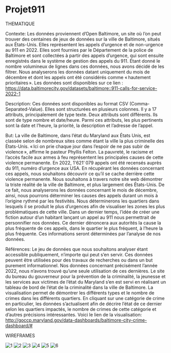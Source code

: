 ﻿# Projet911

THEMATIQUE

Contexte:
Les données proviennent d’Open Baltimore, un site où l’on peut trouver des centaines de jeux de données sur la ville de Baltimore, situés aux États-Unis. Elles représentent les appels d’urgence et de non-urgence au 911 en 2022. Elles sont fournies par le Département de la police de Baltimore et sont collectées à partir des appels d’urgence, qui sont ensuite enregistrés dans le système de gestion des appels du 911. Étant donné le nombre volumineux de lignes dans ces données, nous avons décidé de les filtrer. Nous analyserons les données datant uniquement du mois de décembre et dont les appels ont été considérés comme « hautement prioritaires ».
Les données sont disponibles sur ce lien : https://data.baltimorecity.gov/datasets/baltimore::911-calls-for-service-2022-1

Description: 
Ces données sont disponibles au format CSV (Comma-Separated-Value). Elles sont structurées en plusieurs colonnes. Il y a 17 attributs, principalement de type texte. Deux attributs sont différents. Ils sont de type nombre et date/heure.
Parmi ces attributs, les plus pertinents sont la date et l’heure, la priorité, la description et l’adresse de l’appel.

But: 
La ville de Baltimore, dans l’état du Maryland aux États Unis, est classée selon de nombreux sites comme étant la ville la plus criminelle des États-Unis. « Ici on prie chaque jour dans l’espoir de ne pas subir de violence », affirme le pasteur Phyllis Felton. La pauvreté, le racisme et l’accès facile aux armes à feu représentent les principales causes de cette violence permanente. En 2022, 1'621' 079 appels ont été recensés auprès du 911, numéro d’urgence aux USA. En récupérant les données concernant ces appels, nous souhaitons découvrir ce qu’il se cache derrière cette violence permanente. 
Nous souhaitons à travers notre site web démontrer la triste réalité de la ville de Baltimore, et plus largement des États-Unis. De ce fait, nous analyserons les données concernant le mois de décembre, ainsi, nous pourrons déterminer les causes des appels durant un mois à l’origine rythmé par les festivités. Nous déterminerons les quartiers dans lesquels il se produit le plus d’urgences afin de visualiser les zones les plus problématiques de cette ville. Dans un dernier temps, l’idée de créer une fiction autour d’un habitant lançant un appel au 911 nous permettrait de personnifier nos données. Ce dernier dénoncera aux autorités la cause la plus fréquente de ces appels, dans le quartier le plus fréquent, à l’heure la plus fréquente. Ces informations seront déterminées par l’analyse de nos données.  

Références: 
Le jeu de données que nous souhaitons analyser étant accessible publiquement, n’importe qui peut s’en servir. Ces données peuvent être utilisées pour des travaux de recherches ou dans un but purement informationnel. Nos données concernant précisément l’année 2022, nous n’avons trouvé qu’une seule utilisation de ces dernières.
Le site du bureau du gouverneur pour la prévention de la criminalité, la jeunesse et les services aux victimes de l’état du Maryland s’en est servi en réalisant un tableau de bord de l’état de la criminalité dans la ville de Baltimore. La visualisation permet de démontrer les différents types et le nombre de crimes dans les différents quartiers. En cliquant sur une catégorie de crime en particulier, les données s’actualisent afin de décrire l’état de ce dernier selon les quartiers impactés, le nombre de crimes de cette catégorie et d’autres précisions intéressantes. Voici le lien de la visualisation: http://goccp.maryland.gov/data-dashboards/baltimore-city-crime-dashboard/#

WIREFRAMES

![1](https://user-images.githubusercontent.com/115465411/225592429-ca9f9232-a2a8-45d5-919f-9255522db3f9.jpg)
![2](https://user-images.githubusercontent.com/115465411/225592673-18017f1e-6c7a-4ee7-b146-992ef9d1ebef.jpg)
![3](https://user-images.githubusercontent.com/115465411/225592695-99f9671d-227c-41e3-8874-7a08717f4e75.jpg)
![4](https://user-images.githubusercontent.com/115465411/225592706-a1808932-5a56-4a89-b886-615cf641b303.jpg)
![5](https://user-images.githubusercontent.com/115465411/225592722-65483516-c050-42ec-b93a-a386bb14d39d.jpg)
![6](https://user-images.githubusercontent.com/115465411/225592733-68932406-1f4b-4e50-88b1-052d7bd9b0c0.jpg)
